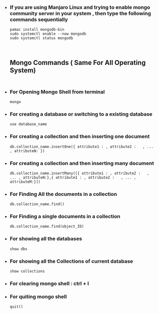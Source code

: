 
 - ### If you are using Manjaro Linux and trying to enable mongo community server in your system , then type the following commands sequentially
       pamac install mongodb-bin
       sudo systemctl enable --now mongodb
       sudo systemctl status mongodb
    
    <br>

    ## Mongo Commands ( Same For All Operating System) <br><br>
- ### For Opening Mongo Shell from terminal
      mongo
- ### For creating a database or switching to a existing database
      use database_name
- ### For creating a collection and then inserting one document
      db.collection_name.insertOne({ attribute1 : , attribute2 :   , ... , attributeN: })
- ### For creating a collection and then inserting many document
      db.collection_name.insertMany([{ attribute1 : , attribute2 :   , ... , attributeN:},{ attribute1 : , attribute2 :   , ... , attributeM:}])
- ### For Finding All the documents in a collection
      db.collection_name.find()
- ### For Finding a single documents in a collection
      db.collection_name.find(object_ID)
- ### For showing all the databases
      show dbs
- ### For showing all the Collections of current database
      show collections
- ### For clearing mongo shell : ctrl + l
- ### For quiting mongo shell 
      quit()